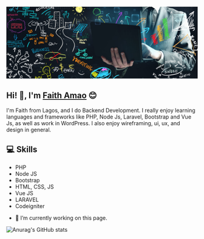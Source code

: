 ![Backend Developer](https://github.com/faithhub/faithhub/blob/main/faithhub-github-banner.jpg)
## Hi! 👋, I'm  [Faith Amao](https://amaofaith.com/) :blush:
I'm Faith from Lagos, and I do Backend Development. I really enjoy learning languages and frameworks like PHP, Node Js, Laravel, Bootstrap and Vue Js, as well as work in WordPress. I also enjoy wireframing, ui, ux, and design in general.
## :computer: Skills
* PHP
* Node JS
* Bootstrap
* HTML, CSS, JS
* Vue JS
* LARAVEL
* Codeigniter

- 🔭 I’m currently working on this page. 

![Anurag's GitHub stats](https://github-readme-stats.vercel.app/api?username=faithhub&show_icons=true&theme=dark)

